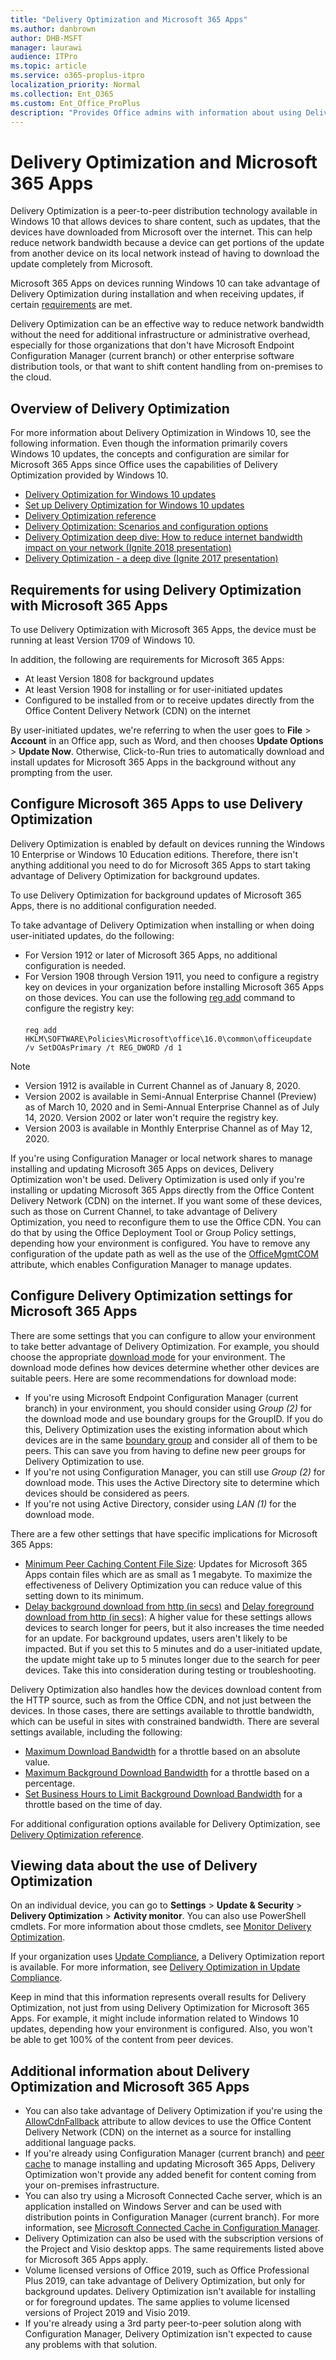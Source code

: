 ```yaml
---
title: "Delivery Optimization and Microsoft 365 Apps"
ms.author: danbrown
author: DHB-MSFT
manager: laurawi
audience: ITPro
ms.topic: article
ms.service: o365-proplus-itpro
localization_priority: Normal
ms.collection: Ent_O365
ms.custom: Ent_Office_ProPlus
description: "Provides Office admins with information about using Delivery Optimization to reduce network bandwidth when installing or updating Microsoft 365 Apps."
---
```


# Delivery Optimization and Microsoft 365 Apps

Delivery Optimization is a peer-to-peer distribution technology available in Windows 10 that allows devices to share content, such as updates, that the devices have downloaded from Microsoft over the internet. This can help reduce network bandwidth because a device can get portions of the update from another device on its local network instead of having to download the update completely from Microsoft.

Microsoft 365 Apps on devices running Windows 10 can take advantage of Delivery Optimization during installation and when receiving updates, if certain [requirements](#requirements-for-using-delivery-optimization-with-microsoft-365-apps) are met.

Delivery Optimization can be an effective way to reduce network bandwidth without the need for additional infrastructure or administrative overhead, especially for those organizations that don't have Microsoft Endpoint Configuration Manager (current branch) or other enterprise software distribution tools, or that want to shift content handling from on-premises to the cloud.

## Overview of Delivery Optimization

For more information about Delivery Optimization in Windows 10, see the following information. Even though the information primarily covers Windows 10 updates, the concepts and configuration are similar for Microsoft 365 Apps since Office uses the capabilities of Delivery Optimization provided by Windows 10.

- [Delivery Optimization for Windows 10 updates](https://docs.microsoft.com/windows/deployment/update/waas-delivery-optimization)
- [Set up Delivery Optimization for Windows 10 updates](https://docs.microsoft.com/windows/deployment/update/waas-delivery-optimization-setup)
- [Delivery Optimization reference](https://docs.microsoft.com/windows/deployment/update/waas-delivery-optimization-reference)
- [Delivery Optimization: Scenarios and configuration options](https://techcommunity.microsoft.com/t5/Windows-IT-Pro-Blog/Delivery-Optimization-Scenarios-and-configuration-options/ba-p/280195)
- [Delivery Optimization deep dive: How to reduce internet bandwidth impact on your network (Ignite 2018 presentation)](https://www.youtube.com/watch?v=o0C2j7msdCE)
- [Delivery Optimization - a deep dive (Ignite 2017 presentation)](https://channel9.msdn.com/Events/Ignite/Microsoft-Ignite-Orlando-2017/BRK2048)


## Requirements for using Delivery Optimization with Microsoft 365 Apps

To use Delivery Optimization with Microsoft 365 Apps, the device must be running at least Version 1709 of Windows 10.

In addition, the following are requirements for Microsoft 365 Apps:

- At least Version 1808 for background updates
- At least Version 1908 for installing or for user-initiated updates
- Configured to be installed from or to receive updates directly from the Office Content Delivery Network (CDN) on the internet

By user-initiated updates, we're referring to when the user goes to **File** > **Account** in an Office app, such as Word, and then chooses **Update Options** > **Update Now**. Otherwise, Click-to-Run tries to automatically download and install updates for Microsoft 365 Apps in the background without any prompting from the user.


## Configure Microsoft 365 Apps to use Delivery Optimization

Delivery Optimization is enabled by default on devices running the Windows 10 Enterprise or Windows 10 Education editions. Therefore, there isn't anything additional you need to do for Microsoft 365 Apps to start taking advantage of Delivery Optimization for background updates.

To use Delivery Optimization for background updates of Microsoft 365 Apps, there is no additional configuration needed.

To take advantage of Delivery Optimization when installing or when doing user-initiated updates, do the following:
- For Version 1912 or later of Microsoft 365 Apps, no additional configuration is needed.
- For Version 1908 through Version 1911, you need to configure a registry key on devices in your organization before installing Microsoft 365 Apps on those devices. You can use the following [reg add](https://docs.microsoft.com/windows-server/administration/windows-commands/reg-add) command to configure the registry key:  
<br/> `reg add HKLM\SOFTWARE\Policies\Microsoft\office\16.0\common\officeupdate  /v SetDOAsPrimary /t REG_DWORD /d 1`

> [!NOTE]
> - Version 1912 is available in Current Channel as of January 8, 2020.
> - Version 2002 is available in Semi-Annual Enterprise Channel (Preview) as of March 10, 2020 and in Semi-Annual Enterprise Channel as of July 14, 2020. Version 2002 or later won't require the registry key.
> - Version 2003 is available in Monthly Enterprise Channel as of May 12, 2020.


If you're using Configuration Manager or local network shares to manage installing and updating Microsoft 365 Apps on devices, Delivery Optimization won't be used. Delivery Optimization is used only if you're installing or updating Microsoft 365 Apps directly from the Office Content Delivery Network (CDN) on the internet. If you want some of these devices, such as those on Current Channel, to take advantage of Delivery Optimization, you need to reconfigure them to use the Office CDN. You can do that by using the Office Deployment Tool or Group Policy settings, depending how your environment is configured. You have to remove any configuration of the update path as well as the use of the [OfficeMgmtCOM](office-deployment-tool-configuration-options.md#officemgmtcom-attribute-part-of-add-element) attribute, which enables Configuration Manager to manage updates.

## Configure Delivery Optimization settings for Microsoft 365 Apps

There are some settings that you can configure to allow your environment to take better advantage of Delivery Optimization.  For example, you should choose the appropriate [download mode](https://docs.microsoft.com/windows/deployment/update/waas-delivery-optimization-reference#download-mode) for your environment. The download mode defines how devices determine whether other devices are suitable peers. Here are some recommendations for download mode:

- If you're using Microsoft Endpoint Configuration Manager (current branch) in your environment, you should consider using *Group (2)* for the download mode and use boundary groups for the GroupID. If you do this, Delivery Optimization uses the existing information about which devices are in the same [boundary group](https://docs.microsoft.com/mem/configmgr/core/plan-design/hierarchy/fundamental-concepts-for-content-management#delivery-optimization) and consider all of them to be peers. This can save you from having to define new peer groups for Delivery Optimization to use.
- If you're not using Configuration Manager, you can still use *Group (2)* for download mode. This uses the Active Directory site to determine which devices should be considered as peers.
- If you're not using Active Directory, consider using *LAN (1)* for the download mode.

There are a few other settings that have specific implications for Microsoft 365 Apps:

- [Minimum Peer Caching Content File Size](https://docs.microsoft.com/windows/deployment/update/waas-delivery-optimization-reference#minimum-peer-caching-content-file-size): Updates for Microsoft 365 Apps contain files which are as small as 1 megabyte. To maximize the effectiveness of Delivery Optimization you can reduce value of this setting down to its minimum.
- [Delay background download from http (in secs)](https://docs.microsoft.com/windows/deployment/update/waas-delivery-optimization-reference#delay-background-download-from-http-in-secs) and [Delay foreground download from http (in secs)](https://docs.microsoft.com/windows/deployment/update/waas-delivery-optimization-reference#delay-foreground-download-from-http-in-secs):  A higher value for these settings allows devices to search longer for peers, but it also increases the time needed for an update. For background updates, users aren't likely to be impacted. But if you set this to 5 minutes and do a user-initiated update, the update might take up to 5 minutes longer due to the search for peer devices. Take this into consideration during testing or troubleshooting.

Delivery Optimization also handles how the devices download content from the HTTP source, such as from the Office CDN, and not just between the devices. In those cases, there are settings available to throttle bandwidth, which can be useful in sites with constrained bandwidth. There are several settings available, including the following:

- [Maximum Download Bandwidth](https://docs.microsoft.com/windows/deployment/update/waas-delivery-optimization-reference#maximum-download-bandwidth) for a throttle based on an absolute value.
- [Maximum Background Download Bandwidth](https://docs.microsoft.com/windows/deployment/update/waas-delivery-optimization-reference#maximum-background-download-bandwidth) for a throttle based on a percentage.
- [Set Business Hours to Limit Background Download Bandwidth](https://docs.microsoft.com/windows/deployment/update/waas-delivery-optimization-reference#set-business-hours-to-limit-background-download-bandwidth) for a throttle based on the time of day.

For additional configuration options available for Delivery Optimization, see [Delivery Optimization reference](https://docs.microsoft.com/windows/deployment/update/waas-delivery-optimization-reference).


## Viewing data about the use of Delivery Optimization

On an individual device, you can go to **Settings** > **Update & Security** > **Delivery Optimization** > **Activity monitor**. You can also use PowerShell cmdlets. For more information about those cmdlets, see [Monitor Delivery Optimization](https://docs.microsoft.com/windows/deployment/update/waas-delivery-optimization-setup#monitor-delivery-optimization).

If your organization uses [Update Compliance](https://docs.microsoft.com/windows/deployment/update/update-compliance-monitor), a Delivery Optimization report is available. For more information, see [Delivery Optimization in Update Compliance](https://docs.microsoft.com/windows/deployment/update/update-compliance-delivery-optimization). 

Keep in mind that this information represents overall results for Delivery Optimization, not just from using Delivery Optimization for Microsoft 365 Apps. For example, it might include information related to Windows 10 updates, depending how your environment is configured.  Also, you won't be able to get 100% of the content from peer devices.


## Additional information about Delivery Optimization and Microsoft 365 Apps

- You can also take advantage of Delivery Optimization if you're using the [AllowCdnFallback](office-deployment-tool-configuration-options.md#allowcdnfallback-attribute-part-of-add-element) attribute to allow devices to use the Office Content Delivery Network (CDN) on the internet as a source for installing additional language packs.
- If you're already using Configuration Manager (current branch) and [peer cache](https://docs.microsoft.com/mem/configmgr/core/plan-design/hierarchy/client-peer-cache) to manage installing and updating Microsoft 365 Apps, Delivery Optimization won't provide any added benefit for content coming from your on-premises infrastructure.
- You can also try using a Microsoft Connected Cache server, which is an application installed on Windows Server and can be used with distribution points in Configuration Manager (current branch). For more information, see [Microsoft Connected Cache in Configuration Manager](https://docs.microsoft.com/mem/configmgr/core/plan-design/hierarchy/microsoft-connected-cache).
- Delivery Optimization can also be used with the subscription versions of the Project and Visio desktop apps. The same requirements listed above for Microsoft 365 Apps apply.
- Volume licensed versions of Office 2019, such as Office Professional Plus 2019, can take advantage of Delivery Optimization, but only for background updates. Delivery Optimization isn't available for installing or for foreground updates. The same applies to volume licensed versions of Project 2019 and Visio 2019.
- If you're already using a 3rd party peer-to-peer solution along with Configuration Manager, Delivery Optimization isn't expected to cause any problems with that solution.